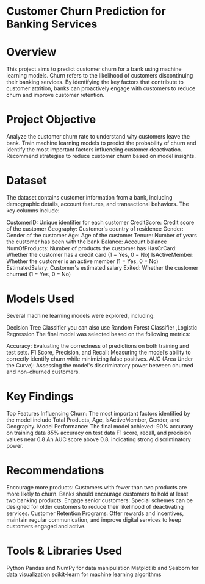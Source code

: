 # Customer Churn Prediction for Banking Services
# Overview
This project aims to predict customer churn for a bank using machine learning models. Churn refers to the likelihood of customers discontinuing their banking services. By identifying the key factors that contribute to customer attrition, banks can proactively engage with customers to reduce churn and improve customer retention.

# Project Objective
Analyze the customer churn rate to understand why customers leave the bank.
Train machine learning models to predict the probability of churn and identify the most important factors influencing customer deactivation.
Recommend strategies to reduce customer churn based on model insights.
# Dataset
The dataset contains customer information from a bank, including demographic details, account features, and transactional behaviors. The key columns include:

CustomerID: Unique identifier for each customer
CreditScore: Credit score of the customer
Geography: Customer's country of residence
Gender: Gender of the customer
Age: Age of the customer
Tenure: Number of years the customer has been with the bank
Balance: Account balance
NumOfProducts: Number of products the customer has
HasCrCard: Whether the customer has a credit card (1 = Yes, 0 = No)
IsActiveMember: Whether the customer is an active member (1 = Yes, 0 = No)
EstimatedSalary: Customer's estimated salary
Exited: Whether the customer churned (1 = Yes, 0 = No)
# Models Used
Several machine learning models were explored, including:

Decision Tree Classifier
you can also use Random Forest Classifier ,Logistic Regression
The final model was selected based on the following metrics:

Accuracy: Evaluating the correctness of predictions on both training and test sets.
F1 Score, Precision, and Recall: Measuring the model’s ability to correctly identify churn while minimizing false positives.
AUC (Area Under the Curve): Assessing the model's discriminatory power between churned and non-churned customers.
# Key Findings
Top Features Influencing Churn: The most important factors identified by the model include Total Products, Age, IsActiveMember, Gender, and Geography.
Model Performance: The final model achieved:
90% accuracy on training data
85% accuracy on test data
F1 score, recall, and precision values near 0.8
An AUC score above 0.8, indicating strong discriminatory power.
# Recommendations
Encourage more products: Customers with fewer than two products are more likely to churn. Banks should encourage customers to hold at least two banking products.
Engage senior customers: Special schemes can be designed for older customers to reduce their likelihood of deactivating services.
Customer Retention Programs: Offer rewards and incentives, maintain regular communication, and improve digital services to keep customers engaged and active.

# Tools & Libraries Used
Python
Pandas and NumPy for data manipulation
Matplotlib and Seaborn for data visualization
scikit-learn for machine learning algorithms
